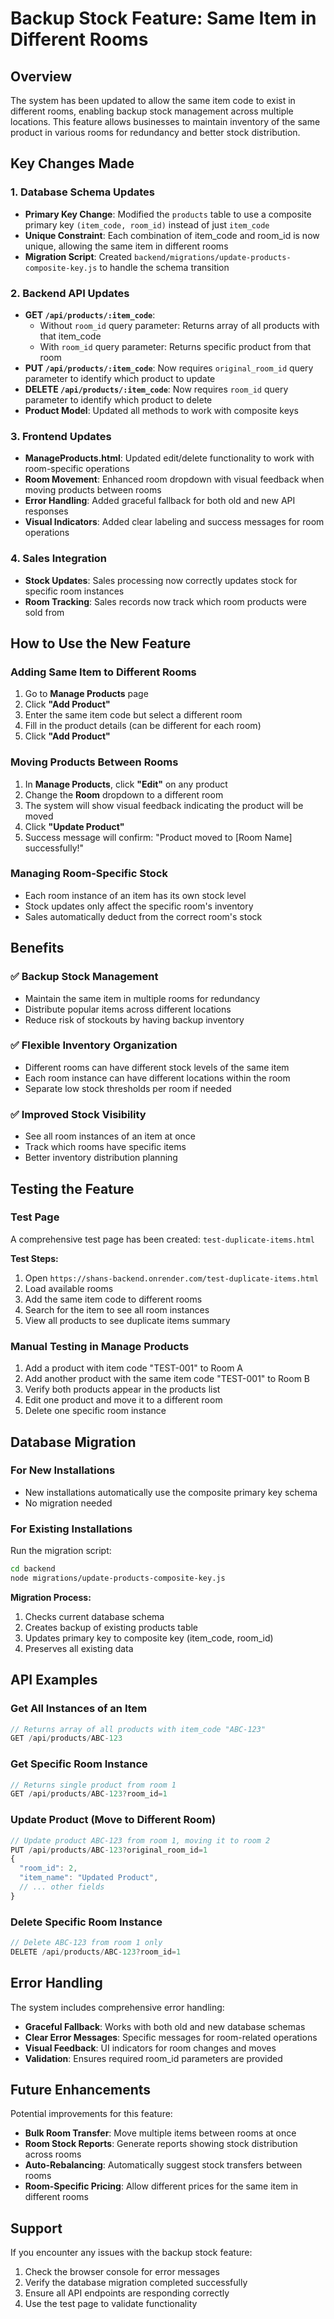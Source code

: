 # Backup Stock Feature: Same Item in Different Rooms

## Overview
The system has been updated to allow the same item code to exist in different rooms, enabling backup stock management across multiple locations. This feature allows businesses to maintain inventory of the same product in various rooms for redundancy and better stock distribution.

## Key Changes Made

### 1. Database Schema Updates
- **Primary Key Change**: Modified the `products` table to use a composite primary key `(item_code, room_id)` instead of just `item_code`
- **Unique Constraint**: Each combination of item_code and room_id is now unique, allowing the same item in different rooms
- **Migration Script**: Created `backend/migrations/update-products-composite-key.js` to handle the schema transition

### 2. Backend API Updates
- **GET `/api/products/:item_code`**: 
  - Without `room_id` query parameter: Returns array of all products with that item_code
  - With `room_id` query parameter: Returns specific product from that room
- **PUT `/api/products/:item_code`**: Now requires `original_room_id` query parameter to identify which product to update
- **DELETE `/api/products/:item_code`**: Now requires `room_id` query parameter to identify which product to delete
- **Product Model**: Updated all methods to work with composite keys

### 3. Frontend Updates
- **ManageProducts.html**: Updated edit/delete functionality to work with room-specific operations
- **Room Movement**: Enhanced room dropdown with visual feedback when moving products between rooms
- **Error Handling**: Added graceful fallback for both old and new API responses
- **Visual Indicators**: Added clear labeling and success messages for room operations

### 4. Sales Integration
- **Stock Updates**: Sales processing now correctly updates stock for specific room instances
- **Room Tracking**: Sales records now track which room products were sold from

## How to Use the New Feature

### Adding Same Item to Different Rooms
1. Go to **Manage Products** page
2. Click **"Add Product"**
3. Enter the same item code but select a different room
4. Fill in the product details (can be different for each room)
5. Click **"Add Product"**

### Moving Products Between Rooms
1. In **Manage Products**, click **"Edit"** on any product
2. Change the **Room** dropdown to a different room
3. The system will show visual feedback indicating the product will be moved
4. Click **"Update Product"**
5. Success message will confirm: "Product moved to [Room Name] successfully!"

### Managing Room-Specific Stock
- Each room instance of an item has its own stock level
- Stock updates only affect the specific room's inventory
- Sales automatically deduct from the correct room's stock

## Benefits

### ✅ Backup Stock Management
- Maintain the same item in multiple rooms for redundancy
- Distribute popular items across different locations
- Reduce risk of stockouts by having backup inventory

### ✅ Flexible Inventory Organization
- Different rooms can have different stock levels of the same item
- Each room instance can have different locations within the room
- Separate low stock thresholds per room if needed

### ✅ Improved Stock Visibility
- See all room instances of an item at once
- Track which rooms have specific items
- Better inventory distribution planning

## Testing the Feature

### Test Page
A comprehensive test page has been created: `test-duplicate-items.html`

**Test Steps:**
1. Open `https://shans-backend.onrender.com/test-duplicate-items.html`
2. Load available rooms
3. Add the same item code to different rooms
4. Search for the item to see all room instances
5. View all products to see duplicate items summary

### Manual Testing in Manage Products
1. Add a product with item code "TEST-001" to Room A
2. Add another product with the same item code "TEST-001" to Room B
3. Verify both products appear in the products list
4. Edit one product and move it to a different room
5. Delete one specific room instance

## Database Migration

### For New Installations
- New installations automatically use the composite primary key schema
- No migration needed

### For Existing Installations
Run the migration script:
```bash
cd backend
node migrations/update-products-composite-key.js
```

**Migration Process:**
1. Checks current database schema
2. Creates backup of existing products table
3. Updates primary key to composite key (item_code, room_id)
4. Preserves all existing data

## API Examples

### Get All Instances of an Item
```javascript
// Returns array of all products with item_code "ABC-123"
GET /api/products/ABC-123
```

### Get Specific Room Instance
```javascript
// Returns single product from room 1
GET /api/products/ABC-123?room_id=1
```

### Update Product (Move to Different Room)
```javascript
// Update product ABC-123 from room 1, moving it to room 2
PUT /api/products/ABC-123?original_room_id=1
{
  "room_id": 2,
  "item_name": "Updated Product",
  // ... other fields
}
```

### Delete Specific Room Instance
```javascript
// Delete ABC-123 from room 1 only
DELETE /api/products/ABC-123?room_id=1
```

## Error Handling

The system includes comprehensive error handling:
- **Graceful Fallback**: Works with both old and new database schemas
- **Clear Error Messages**: Specific messages for room-related operations
- **Visual Feedback**: UI indicators for room changes and moves
- **Validation**: Ensures required room_id parameters are provided

## Future Enhancements

Potential improvements for this feature:
- **Bulk Room Transfer**: Move multiple items between rooms at once
- **Room Stock Reports**: Generate reports showing stock distribution across rooms
- **Auto-Rebalancing**: Automatically suggest stock transfers between rooms
- **Room-Specific Pricing**: Allow different prices for the same item in different rooms

## Support

If you encounter any issues with the backup stock feature:
1. Check the browser console for error messages
2. Verify the database migration completed successfully
3. Ensure all API endpoints are responding correctly
4. Use the test page to validate functionality
